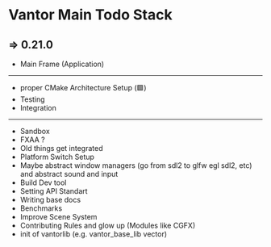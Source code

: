 # Vantor Main Todo Stack

## => 0.21.0

- Main Frame (Application)
--------------------------------------------------------
- proper CMake Architecture Setup (🟩)
- Testing
- Integration
--------------------------------------------------------
- Sandbox
- FXAA ?
- Old things get integrated
- Platform Switch Setup
- Maybe abstract window managers (go from sdl2 to glfw egl sdl2, etc) and abstract sound and input
- Build Dev tool
- Setting API Standart
- Writing base docs
- Benchmarks
- Improve Scene System
- Contributing Rules and glow up (Modules like CGFX)
- init of vantorlib (e.g. vantor_base_lib vector)
